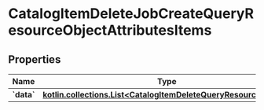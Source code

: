 
# CatalogItemDeleteJobCreateQueryResourceObjectAttributesItems

## Properties
| Name | Type | Description | Notes |
| ------------ | ------------- | ------------- | ------------- |
| **&#x60;data&#x60;** | [**kotlin.collections.List&lt;CatalogItemDeleteQueryResourceObject&gt;**](CatalogItemDeleteQueryResourceObject.md) |  |  |



